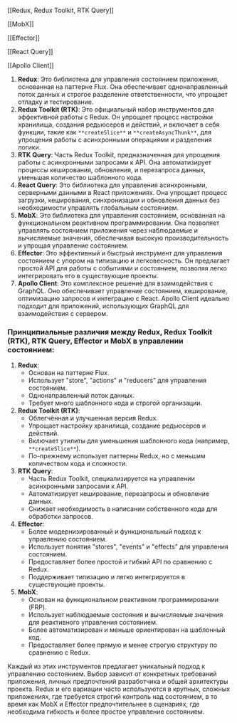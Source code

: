 [[Redux, Redux Toolkit, RTK Query]]

[[MobX]]

[[Effector]]

[[React Query]]

[[Apollo Client]]

  

1. **Redux**: Это библиотека для управления состоянием приложения, основанная на паттерне Flux. Она обеспечивает однонаправленный поток данных и строгое разделение ответственности, что упрощает отладку и тестирование.
2. **Redux Toolkit (RTK)**: Это официальный набор инструментов для эффективной работы с Redux. Он упрощает процесс настройки хранилища, создания редьюсеров и действий, и включает в себя функции, такие как `**createSlice**` и `**createAsyncThunk**`, для упрощения работы с асинхронными операциями и разделения логики.
3. **RTK Query**: Часть Redux Toolkit, предназначенная для упрощения работы с асинхронными запросами к API. Она автоматизирует процессы кеширования, обновления, и перезапроса данных, уменьшая количество шаблонного кода.
4. **React Query**: Это библиотека для управления асинхронными, серверными данными в React приложениях. Она упрощает процесс загрузки, кеширования, синхронизации и обновления данных без необходимости управлять глобальным состоянием.
5. **MobX**: Это библиотека для управления состоянием, основанная на функциональном реактивном программировании. Она позволяет управлять состоянием приложения через наблюдаемые и вычисляемые значения, обеспечивая высокую производительность и упрощая управление состоянием.
6. **Effector**: Это эффективный и быстрый инструмент для управления состоянием с упором на типизацию и легковесность. Он предлагает простой API для работы с событиями и состоянием, позволяя легко интегрировать его в существующие проекты.
7. **Apollo Client**: Это комплексное решение для взаимодействия с GraphQL. Оно обеспечивает управление состоянием, кеширование, оптимизацию запросов и интеграцию с React. Apollo Client идеально подходит для приложений, использующих GraphQL для взаимодействия с сервером.

### Принципиальные различия между Redux, Redux Toolkit (RTK), RTK Query, Effector и MobX в управлении состоянием:

1. **Redux**:
    - Основан на паттерне Flux.
    - Использует "store", "actions" и "reducers" для управления состоянием.
    - Однонаправленный поток данных.
    - Требует много шаблонного кода и строгой организации.
2. **Redux Toolkit (RTK)**:
    - Облегчённая и улучшенная версия Redux.
    - Упрощает настройку хранилища, создание редьюсеров и действий.
    - Включает утилиты для уменьшения шаблонного кода (например, `**createSlice**`).
    - По-прежнему использует паттерны Redux, но с меньшим количеством кода и сложности.
3. **RTK Query**:
    - Часть Redux Toolkit, специализируется на управлении асинхронными запросами к API.
    - Автоматизирует кеширование, перезапросы и обновление данных.
    - Снижает необходимость в написании собственного кода для обработки запросов.
4. **Effector**:
    - Более модернизированный и функциональный подход к управлению состоянием.
    - Использует понятия "stores", "events" и "effects" для управления состоянием.
    - Предоставляет более простой и гибкий API по сравнению с Redux.
    - Поддерживает типизацию и легко интегрируется в существующие проекты.
5. **MobX**:
    - Основан на функциональном реактивном программировании (FRP).
    - Использует наблюдаемые состояния и вычисляемые значения для реактивного управления состоянием.
    - Более автоматизирован и меньше ориентирован на шаблонный код.
    - Предоставляет более прямую и менее строгую структуру по сравнению с Redux.

Каждый из этих инструментов предлагает уникальный подход к управлению состоянием. Выбор зависит от конкретных требований приложения, личных предпочтений разработчика и общей архитектуры проекта. Redux и его вариации часто используются в крупных, сложных приложениях, где требуется строгий контроль над состоянием, в то время как MobX и Effector предпочтительнее в сценариях, где необходима гибкость и более простое управление состоянием.